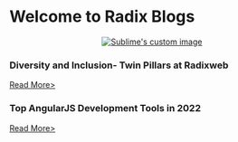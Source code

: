 # Welcome to Radix Blogs
     
 <p align="center">
     <a href="https://dipti-agravat.github.io/octocat.github.io/aboutme.html">
  <img src="https://dm8ix2eh2gsglmbyba2271c4-wpengine.netdna-ssl.com/wp-content/themes/radixweb/images/logo_radix.png" alt="Sublime's custom image"/>
     </a>
</p>








### Diversity and Inclusion- Twin Pillars at Radixweb
[Read More>](https://dipti-agravat.github.io/octocat.github.io/Blog1.html)


### Top AngularJS Development Tools in 2022
[Read More>](https://dipti-agravat.github.io/octocat.github.io/Blog2.html)


